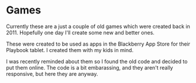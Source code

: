 # Games

Currently these are a just a couple of old games which were created back in 2011. Hopefully one day I'll create some new and better ones.

These were created to be used as apps in the Blackberry App Store for their Playbook tablet. I created them with my kids in mind.

I was recently reminded about them so I found the old code and decided to put them online. The code is a bit embarassing, and they aren't really responsive, but here they are anyway.
